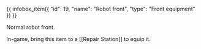 {{ infobox_item({
	"id": 19,
	"name": "Robot front",
	"type": "Front equipment"
}) }}

Normal robot front.

In-game, bring this item to a [[Repair Station]] to equip it.
